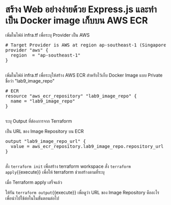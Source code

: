 # สร้าง Web อย่างง่ายด้วย Express.js และทำเป็น Docker image เก็บบน AWS ECR

เพิ่มในไฟล์ infra.tf เพื่อระบุ Provider เป็น AWS
<pre class="file" data-filename="infra.tf" data-target="append"># Target Provider is AWS at region ap-southeast-1 (Singapore)
provider "aws" {
  region  = "ap-southeast-1"
}

</pre>

เพิ่มในไฟล์ infra.tf เพื่อระบุให้สร้าง AWS ECR สำหรับไว้เก็บ Docker Image แบบ Private ชื่อว่า "lab9_image_repo"
<pre class="file" data-filename="infra.tf" data-target="append"># ECR
resource "aws_ecr_repository" "lab9_image_repo" {
  name = "lab9_image_repo"
}

</pre>

ระบุ Output ที่ต้องการจาก Terraform

เป็น URL ของ Image Repository บน ECR
<pre class="file" data-filename="output.tf" data-target="append">output "lab9_image_repo_url" {
  value = aws_ecr_repository.lab9_image_repo.repository_url
}

</pre>

สั่ง `terraform init` เพื่อสร้าง terraform workspace
สั่ง `terraform apply`{{execute}} เพื่อให้ terraform ช่วยสร้างตามที่ระบุ

เมื่อ Terraform apply เสร็จแล้ว

ให้รัน
`terraform output`{{execute}}
เพื่อดูว่า URL ของ Image Repository คืออะไร เพื่อนำไปใช้ต่อในในขั้นตอนต่อไป
